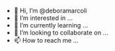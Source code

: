 - 👋 Hi, I’m @deboramarcoli
- 👀 I’m interested in ...
- 🌱 I’m currently learning ...
- 💞️ I’m looking to collaborate on ...
- 📫 How to reach me ...

<!---
deboramarcoli/deboramarcoli is a ✨ special ✨ repository because its `README.md` (this file) appears on your GitHub profile.
You can click the Preview link to take a look at your changes.
--->
